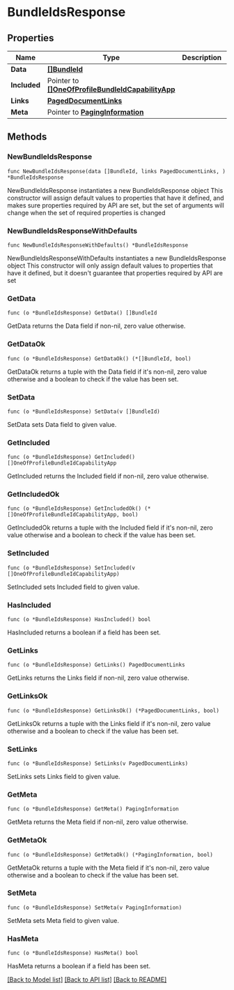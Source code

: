 # BundleIdsResponse

## Properties

Name | Type | Description | Notes
------------ | ------------- | ------------- | -------------
**Data** | [**[]BundleId**](BundleId.md) |  | 
**Included** | Pointer to [**[]OneOfProfileBundleIdCapabilityApp**](OneOfProfileBundleIdCapabilityApp.md) |  | [optional] 
**Links** | [**PagedDocumentLinks**](PagedDocumentLinks.md) |  | 
**Meta** | Pointer to [**PagingInformation**](PagingInformation.md) |  | [optional] 

## Methods

### NewBundleIdsResponse

`func NewBundleIdsResponse(data []BundleId, links PagedDocumentLinks, ) *BundleIdsResponse`

NewBundleIdsResponse instantiates a new BundleIdsResponse object
This constructor will assign default values to properties that have it defined,
and makes sure properties required by API are set, but the set of arguments
will change when the set of required properties is changed

### NewBundleIdsResponseWithDefaults

`func NewBundleIdsResponseWithDefaults() *BundleIdsResponse`

NewBundleIdsResponseWithDefaults instantiates a new BundleIdsResponse object
This constructor will only assign default values to properties that have it defined,
but it doesn't guarantee that properties required by API are set

### GetData

`func (o *BundleIdsResponse) GetData() []BundleId`

GetData returns the Data field if non-nil, zero value otherwise.

### GetDataOk

`func (o *BundleIdsResponse) GetDataOk() (*[]BundleId, bool)`

GetDataOk returns a tuple with the Data field if it's non-nil, zero value otherwise
and a boolean to check if the value has been set.

### SetData

`func (o *BundleIdsResponse) SetData(v []BundleId)`

SetData sets Data field to given value.


### GetIncluded

`func (o *BundleIdsResponse) GetIncluded() []OneOfProfileBundleIdCapabilityApp`

GetIncluded returns the Included field if non-nil, zero value otherwise.

### GetIncludedOk

`func (o *BundleIdsResponse) GetIncludedOk() (*[]OneOfProfileBundleIdCapabilityApp, bool)`

GetIncludedOk returns a tuple with the Included field if it's non-nil, zero value otherwise
and a boolean to check if the value has been set.

### SetIncluded

`func (o *BundleIdsResponse) SetIncluded(v []OneOfProfileBundleIdCapabilityApp)`

SetIncluded sets Included field to given value.

### HasIncluded

`func (o *BundleIdsResponse) HasIncluded() bool`

HasIncluded returns a boolean if a field has been set.

### GetLinks

`func (o *BundleIdsResponse) GetLinks() PagedDocumentLinks`

GetLinks returns the Links field if non-nil, zero value otherwise.

### GetLinksOk

`func (o *BundleIdsResponse) GetLinksOk() (*PagedDocumentLinks, bool)`

GetLinksOk returns a tuple with the Links field if it's non-nil, zero value otherwise
and a boolean to check if the value has been set.

### SetLinks

`func (o *BundleIdsResponse) SetLinks(v PagedDocumentLinks)`

SetLinks sets Links field to given value.


### GetMeta

`func (o *BundleIdsResponse) GetMeta() PagingInformation`

GetMeta returns the Meta field if non-nil, zero value otherwise.

### GetMetaOk

`func (o *BundleIdsResponse) GetMetaOk() (*PagingInformation, bool)`

GetMetaOk returns a tuple with the Meta field if it's non-nil, zero value otherwise
and a boolean to check if the value has been set.

### SetMeta

`func (o *BundleIdsResponse) SetMeta(v PagingInformation)`

SetMeta sets Meta field to given value.

### HasMeta

`func (o *BundleIdsResponse) HasMeta() bool`

HasMeta returns a boolean if a field has been set.


[[Back to Model list]](../README.md#documentation-for-models) [[Back to API list]](../README.md#documentation-for-api-endpoints) [[Back to README]](../README.md)


